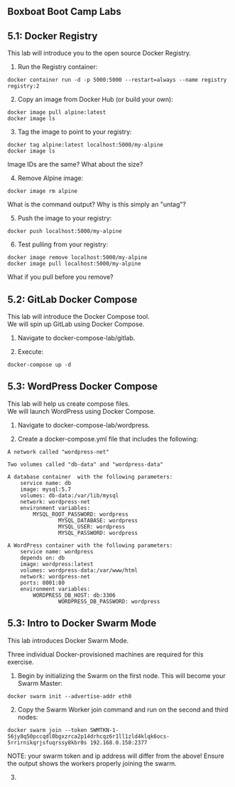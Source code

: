Boxboat Boot Camp Labs
----------------------

5.1: Docker Registry
--------------------

This lab will introduce you to the open source Docker Registry.

1. Run the Registry container:
```
docker container run -d -p 5000:5000 --restart=always --name registry registry:2
```

2. Copy an image from Docker Hub (or build your own):
```
docker image pull alpine:latest
docker image ls
```

3. Tag the image to point to your registry:
```
docker tag alpine:latest localhost:5000/my-alpine
docker image ls
```
Image IDs are the same? What about the size?

4. Remove Alpine image:
```
docker image rm alpine
```
What is the command output? Why is this simply an "untag"?

5. Push the image to your registry:
```
docker push localhost:5000/my-alpine
```

6. Test pulling from your registry:
```
docker image remove localhost:5000/my-alpine
docker image pull localhost:5000/my-alpine
```
What if you pull before you remove?

5.2: GitLab Docker Compose
--------------------------

This lab will introduce the Docker Compose tool.  
We will spin up GitLab using Docker Compose.  

1. Navigate to docker-compose-lab/gitlab.  

2. Execute:
```
docker-compose up -d  
```

5.3: WordPress Docker Compose
-----------------------------

This lab will help us create compose files.  
We will launch WordPress using Docker Compose.  

1. Navigate to docker-compose-lab/wordpress.

2. Create a docker-compose.yml file that includes the following:  

```
A network called "wordpress-net"

Two volumes called "db-data" and "wordpress-data" 

A database container  with the following parameters:
	service name: db  
	image: mysql:5.7  
	volumes: db-data:/var/lib/mysql  
	network: wordpress-net  
	environment variables:  
		MYSQL_ROOT_PASSWORD: wordpress
      	        MYSQL_DATABASE: wordpress
      	        MYSQL_USER: wordpress
      	        MYSQL_PASSWORD: wordpress

A WordPress container with the following parameters:
	service name: wordpress
	depends on: db
	image: wordpress:latest
	volumes: wordpress-data:/var/www/html
	network: wordpress-net
	ports: 8001:80
	environment variables:
		WORDPRESS_DB_HOST: db:3306
      	        WORDPRESS_DB_PASSWORD: wordpress
```

5.3: Intro to Docker Swarm Mode
-------------------------------

This lab introduces Docker Swarm Mode.

Three individual Docker-provisioned machines are required for this exercise.

1. Begin by initializing the Swarm on the first node. This will become your Swarm Master:
```
docker swarm init --advertise-addr eth0
```

2. Copy the Swarm Worker join command and run on the second and third nodes:
```
docker swarm join --token SWMTKN-1-56jy8q50pccqdl0bgxzrca2p14drhcqz6r1ll1zld4klqk6ocs-5rrirnikqrjsfuqrssy8kbr0s 192.168.0.158:2377
```
NOTE: your swarm token and ip address will differ from the above!
Ensure the output shows the workers properly joining the swarm.

3. 

